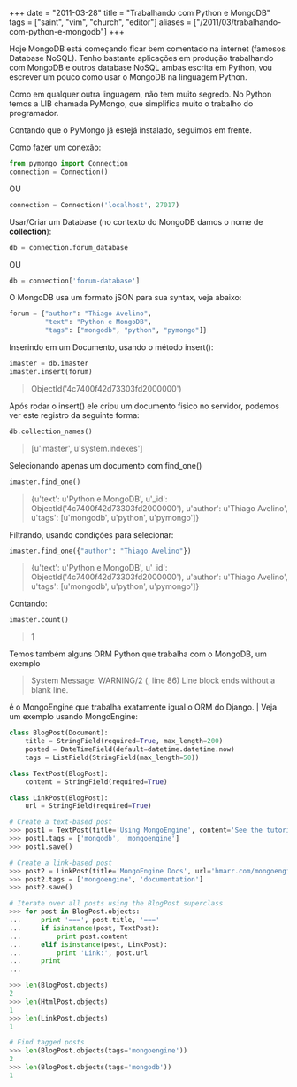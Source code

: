 +++
date = "2011-03-28"
title = "Trabalhando com Python e MongoDB"
tags = ["saint", "vim", "church", "editor"]
aliases = ["/2011/03/trabalhando-com-python-e-mongodb"]
+++

Hoje MongoDB está começando ficar bem comentado na internet (famosos Database NoSQL). Tenho bastante aplicações em produção trabalhando com MongoDB e outros database NoSQL ambas escrita em Python, vou escrever um pouco como usar o MongoDB na linguagem Python.

Como em qualquer outra linguagem, não tem muito segredo. No Python temos a LIB chamada PyMongo, que simplifica muito o trabalho do programador.

Contando que o PyMongo já estejá instalado, seguimos em frente.

Como fazer um conexão:

```python
from pymongo import Connection
connection = Connection()
```

OU

```python
connection = Connection('localhost', 27017)
```

Usar/Criar um Database (no contexto do MongoDB damos o nome de **collection**):

```python
db = connection.forum_database
```

OU

```python
db = connection['forum-database']
```


O MongoDB usa um formato jSON para sua syntax, veja abaixo:

```python
forum = {"author": "Thiago Avelino",
         "text": "Python e MongoDB",
         "tags": ["mongodb", "python", "pymongo"]}
```


Inserindo em um Documento, usando o método insert():

```python
imaster = db.imaster
imaster.insert(forum)
```
> ObjectId('4c7400f42d73303fd2000000')


Após rodar o insert() ele criou um documento fisico no servidor, podemos ver este registro da seguinte forma:

```python
db.collection_names()
```
> [u'imaster', u'system.indexes']


Selecionando apenas um documento com find_one()

```python
imaster.find_one()
```
> {u'text': u'Python e MongoDB', u'_id': ObjectId('4c7400f42d73303fd2000000'), u'author': u'Thiago Avelino', u'tags': [u'mongodb', u'python', u'pymongo']}


Filtrando, usando condições para selecionar:

```python
imaster.find_one({"author": "Thiago Avelino"})
```
> {u'text': u'Python e MongoDB', u'_id': ObjectId('4c7400f42d73303fd2000000'), u'author': u'Thiago Avelino', u'tags': [u'mongodb', u'python', u'pymongo']}


Contando:

```python
imaster.count()
```
> 1


Temos também alguns ORM Python que trabalha com o MongoDB, um exemplo

> System Message: WARNING/2 (<string>, line 86)
> Line block ends without a blank line.

é o MongoEngine que trabalha exatamente igual o ORM do Django. | Veja um exemplo usando MongoEngine:

```python
class BlogPost(Document):
    title = StringField(required=True, max_length=200)
    posted = DateTimeField(default=datetime.datetime.now)
    tags = ListField(StringField(max_length=50))

class TextPost(BlogPost):
    content = StringField(required=True)

class LinkPost(BlogPost):
    url = StringField(required=True)

# Create a text-based post
>>> post1 = TextPost(title='Using MongoEngine', content='See the tutorial')
>>> post1.tags = ['mongodb', 'mongoengine']
>>> post1.save()

# Create a link-based post
>>> post2 = LinkPost(title='MongoEngine Docs', url='hmarr.com/mongoengine')
>>> post2.tags = ['mongoengine', 'documentation']
>>> post2.save()

# Iterate over all posts using the BlogPost superclass
>>> for post in BlogPost.objects:
...     print '===', post.title, '==='
...     if isinstance(post, TextPost):
...         print post.content
...     elif isinstance(post, LinkPost):
...         print 'Link:', post.url
...     print
...

>>> len(BlogPost.objects)
2
>>> len(HtmlPost.objects)
1
>>> len(LinkPost.objects)
1

# Find tagged posts
>>> len(BlogPost.objects(tags='mongoengine'))
2
>>> len(BlogPost.objects(tags='mongodb'))
1
```
